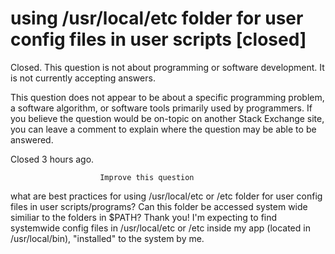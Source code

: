 
# using /usr/local/etc folder for user config files in user scripts [closed]







Closed. This question is not about programming or software development. It is not currently accepting answers.
                        
                    










 This question does not appear to be about a specific programming problem, a software algorithm, or software tools primarily used by programmers. If you believe the question would be on-topic on another Stack Exchange site, you can leave a comment to explain where the question may be able to be answered.


Closed 3 hours ago.







                        Improve this question
                    



what are best practices for using /usr/local/etc or /etc folder for user config files in user scripts/programs? Can this folder be accessed system wide similiar to the folders in $PATH?
Thank you!
I'm expecting to find systemwide config files in /usr/local/etc or /etc inside my app (located in /usr/local/bin), "installed" to the system by me.

        